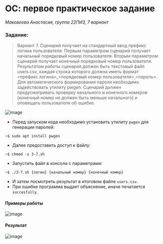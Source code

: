 # ОС: первое практическое задание
*Маковеева Анастасия, группа 22ПИ3, 7 вариант*
### Задание:
> Вариант 7.	Сценарий получает на стандартный ввод префикс логина пользователя. Первым параметром сценарий получает начальный порядковый номер пользователя. Вторым параметром сценарий получает конечный порядковый номер пользователя. Результатом работы сценария должен быть текстовый файл users.csv, каждая строка которого должна иметь формат <префикс логина>_<порядковый номер пользователя>,<пароль>. Для автоматического формирования пароля необходимо задействовать утилиту pwgen. Сценарий должен предусматривать проверку начального и конечного номеров (конечный номер не должен быть меньше начального) и оповещать пользователя об ошибке.

![image](https://github.com/mak48/os_lab1/assets/132274048/010c4ce6-1314-4308-8f64-8c3e8c58d0b5)
* Перед запуском кода необходимо установить утилиту `pwgen` для генерации паролей:
```
~$ sudo apt install pwgen
```
* Далее предоставить доступ к файлу:
```
~$ chmod -x 3-7.sh
```
* Запустить файл в консоли с параметрами:
```
~$ ./3-7.sh {логин} {начальный номер} {конечный номер}
```
* И затем посмотреть результат в итоговом файле `users.csv`.
* При ошибке программа выдает объяснение, иначе печатается `succesfully`.
#### Примеры работы
![image](https://github.com/mak48/os_lab1/assets/132274048/329be164-19ab-4806-a609-11977224db15)
#### Результат
![image](https://github.com/mak48/os_lab1/assets/132274048/d3cf5f27-f41d-4bcd-8b47-90df6f723d79)
